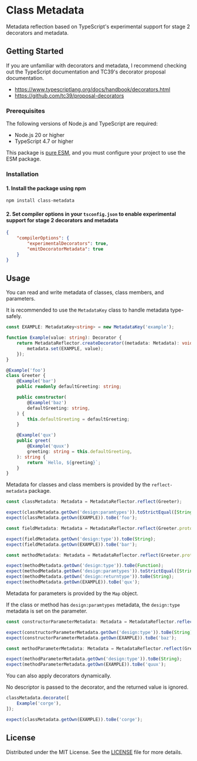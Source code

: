 # Class Metadata

Metadata reflection based on TypeScript's experimental support for stage 2 decorators and metadata.

## Getting Started

If you are unfamiliar with decorators and metadata, I recommend checking out the TypeScript documentation and TC39's decorator proposal documentation.

- <https://www.typescriptlang.org/docs/handbook/decorators.html>
- <https://github.com/tc39/proposal-decorators>

### Prerequisites

The following versions of Node.js and TypeScript are required:

- Node.js 20 or higher
- TypeScript 4.7 or higher

This package is [pure ESM](https://gist.github.com/sindresorhus/a39789f98801d908bbc7ff3ecc99d99c), and you must configure your project to use the ESM package.

### Installation

#### 1. Install the package using npm

```sh
npm install class-metadata
```

#### 2. Set compiler options in your `tsconfig.json` to enable experimental support for stage 2 decorators and metadata

```json
{
    "compilerOptions": {
        "experimentalDecorators": true,
        "emitDecoratorMetadata": true
    }
}
```

## Usage

You can read and write metadata of classes, class members, and parameters.

It is recommended to use the `MetadataKey` class to handle metadata type-safely.

```typescript
const EXAMPLE: MetadataKey<string> = new MetadataKey('example');

function Example(value: string): Decorator {
    return MetadataReflector.createDecorator((metadata: Metadata): void => {
        metadata.set(EXAMPLE, value);
    });
}

@Example('foo')
class Greeter {
    @Example('bar')
    public readonly defaultGreeting: string;

    public constructor(
        @Example('baz')
        defaultGreeting: string,
    ) {
        this.defaultGreeting = defaultGreeting;
    }

    @Example('qux')
    public greet(
        @Example('quux')
        greeting: string = this.defaultGreeting,
    ): string {
        return `Hello, ${greeting}`;
    }
}
```

Metadata for classes and class members is provided by the `reflect-metadata` package.

```typescript
const classMetadata: Metadata = MetadataReflector.reflect(Greeter);

expect(classMetadata.getOwn('design:paramtypes')).toStrictEqual([String]);
expect(classMetadata.getOwn(EXAMPLE)).toBe('foo');

const fieldMetadata: Metadata = MetadataReflector.reflect(Greeter.prototype, 'defaultGreeting');

expect(fieldMetadata.getOwn('design:type')).toBe(String);
expect(fieldMetadata.getOwn(EXAMPLE)).toBe('bar');

const methodMetadata: Metadata = MetadataReflector.reflect(Greeter.prototype, 'greet');

expect(methodMetadata.getOwn('design:type')).toBe(Function);
expect(methodMetadata.getOwn('design:paramtypes')).toStrictEqual([String]);
expect(methodMetadata.getOwn('design:returntype')).toBe(String);
expect(methodMetadata.getOwn(EXAMPLE)).toBe('qux');
```

Metadata for parameters is provided by the `Map` object.

If the class or method has `design:paramtypes` metadata, the `design:type` metadata is set on the parameter.

```typescript
const constructorParameterMetadata: Metadata = MetadataReflector.reflect(Greeter, null, 0);

expect(constructorParameterMetadata.getOwn('design:type')).toBe(String);
expect(constructorParameterMetadata.getOwn(EXAMPLE)).toBe('baz');

const methodParameterMetadata: Metadata = MetadataReflector.reflect(Greeter.prototype, 'greet', 0);

expect(methodParameterMetadata.getOwn('design:type')).toBe(String);
expect(methodParameterMetadata.getOwn(EXAMPLE)).toBe('quux');
```

You can also apply decorators dynamically.

No descriptor is passed to the decorator, and the returned value is ignored.

```typescript
classMetadata.decorate([
    Example('corge'),
]);

expect(classMetadata.getOwn(EXAMPLE)).toBe('corge');
```

## License

Distributed under the MIT License. See the [LICENSE](https://github.com/choi-jack/class-metadata/blob/main/LICENSE) file for more details.
